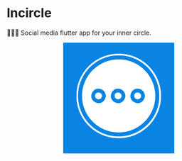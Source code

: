# Incircle

👩‍👧‍👦 Social media flutter app for your inner circle.

<div align="center"><img src="https://github.com/prashantchanne12/InCircle/blob/master/images/in.png" alt="image 1" width="250"></div>



